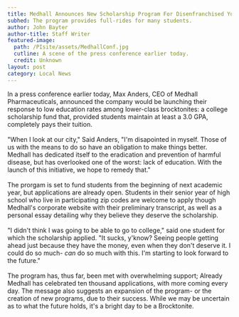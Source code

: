 ```yaml
---
title: Medhall Announces New Scholarship Program For Disenfranchised Youth
subhed: The program provides full-rides for many students.
author: John Bayter
author-title: Staff Writer
featured-image: 
  path: /PIsite/assets/MedhallConf.jpg
  cutline: A scene of the press conference earlier today.
  credit: Unknown
layout: post
category: Local News
---
```


<p class="article"> In a press conference earlier today, Max Anders, CEO of Medhall Pharmaceuticals, announced the company would be launching their response to low education rates among lower-class brocktonites: a college scholarship fund that, provided students maintain at least a 3.0 GPA, completely pays their tuition.
<br/><br/>
"When I look at our city," Said Anders, "I'm disapointed in myself. Those of us with the means to do so have an obligation to make things better. Medhall has dedicated itself to the eradication and prevention of harmful disease, but has overlooked one of the worst: lack of education. With the launch of this initiative, we hope to remedy that."
<br/><br/>
The prorgam is set to fund students from the beginning of next academic year, but applications are already open. Students in their senior year of high school who live in participating zip codes are welcome to apply though Medhall's corporate website with their preliminary transcript, as well as a personal essay detailing why they believe they deserve the scholarship. 
<br/><br/>
"I didn't think I was going to be able to go to college," said one student for which the scholarship applied. "It sucks, y'know? Seeing people getting ahead just because they have the money, even when they don't deserve it. I could do so much- <i>can</i> do so much with this. I'm starting to look forward to the future."
<br/><br/>
The program has, thus far, been met with overwhelming support; Already Medhall has celebrated ten thousand applications, with more coming every day. The message also suggests an expansion of the program- or the creation of new programs, due to their success. While we may be uncertain as to what the future holds, it's a bright day to be a Brocktonite.
</p>